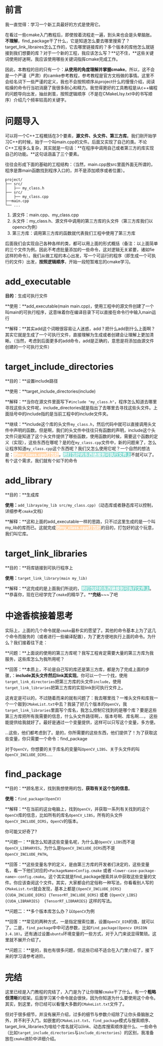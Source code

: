 # **前言**

我一直觉得：学习一个新工具最好的方式是使用它。

在看过一些cmake入门教程后，即使按着流程走一遍，到头来也会是头晕脑胀。**不理解**，find_package干了什么，它是知道怎么要去哪里搜索了？target_link_libraires怎么工作的，它去哪里链接库的？多个版本的库他怎么就链接到我们想要的库？对于一个新的工程，我应该怎么写？**记不住，**这些关键词使用好迷啊，我应该使用哪些关键词指挥cmake完成工作。

因此，本教程的目的只有一个：**从使用的角度理解并掌握cmake**。所以，这不会是一个严谨（严肃）的camke参考教程，参考教程是官方文档做的事情。这里不会给名词下一些严谨的定义，我也不会按照顺序从project什么的慢慢介绍，阅读枯燥的命令行当初消磨了我很多耐心和精力。我觉得更好的工具教程是从c++编程的问题导向出发，抽丝剥茧，按照逻辑顺序（不是在CMakeLIsy.txt中的书写顺序）介绍几个频率较高的关键字。



# **问题导入**

可以将一个C++工程概括在3个要素，**源文件、头文件、第三方库**。我们刚开始学习C++的时候，始于一个叫main.cpp的文件。后面又实现了自己的类。不论C++工程多么复杂，其实就是一句话：**在程序中调用自己或者第三方的库实现自己的功能。**这句话涵盖了三个要素。

往往会形成下面的基础的工程结构：（当然，main.cpp放src里面外面无所谓的，程序是靠main函数找到程序入口的，并不是添加顺序或者位置）。

```
project/
├── src/
│   ├── my_class.h
├── src/
│   ├── my_class.cpp
├──main.cpp
└── ...
```

1. 源文件：main.cpp、my_class.cpp
2. 头文件：my_class.h、源文件中调用的第三方库的头文件（第三方库我们以opencv为例）
3. 第三方库：调用第三方库的函数就代表我们工程中使用了第三方库

后面我们会实现自己各种各样的类，都可以用上面的形式概括（备注：以上面简单的三个文件为例，因此不考虑批量添加的一些命令，这对逻辑无关紧要，诸如fie这样的命令）。我们从做工程的本心出发，写一个可运行的程序（即生成一个可执行的文件）出发，**按照逻辑顺序**，开始一段短暂难忘的cmake学习。

# **add_executable**

**目的**：生成可执行文件

**使用：**add_executable(main main.cpp)，使用工程中的源文件创建了一个叫main的可执行程序，这意味着你在编译目录下可以直接在命令行中输入main运行

**解释：**其实add这个词眼很容易让人迷惑，add？把什么add到什么上面啊？其实它就是生成了一个可执行文件，直接理解为生成或者创建会让理解上更加清晰。（当然，考虑到后面更多的add命令，add是正确的，意思是将添加由源文件创建的一个可执行文件）



# target_include_directories

**目的：**设置include路径

**使用：**target_include_directories(include)

**解释：**当你在源文件里面写下`#include "my_class.h"`，程序怎么知道去哪里寻找这些头文件呢，include_directories就是指出了去哪里去寻找这些头文件。上面括号中的include指的是当前工程中的include文件夹。

**继续：**include这个库的头文件`my_class.h`，然后代码中就可以直接调用头文件中声明的函数。但是啊，我们的头文件中往往只有函数的声明，include这个头文件只是知道了这个头文件提供了哪些函数，使用函数的时候，需要这个函数的定义（实现），这些东西在哪呢？是的在`my_class.cpp`文件中，新的问题来了，怎么让程序知道`my_class.cpp`这个东西呢？我们又怎么使用它呢？一个自然的想法是：<font style="background:rgb(255,212,169);color:white">**把my_class.cpp打包好**</font>，<font style="background:rgb(129,216,207);color:white">**把打包好的东西链接到可执行文件上**</font>不就可以了。有个这个需求，我们就有个如下的命令

# add_library

**目的：**生成库

**使用：**`add_libraya(my_lib src/my_class.cpp)`（动态库或者静态库可以控制，详细参考`cmake`文档）

**解释：**这和上面的add_executable一样的思路，只不过这里生成的是一个叫my_lib的库而已。这就完成<font style="background:rgb(255,212,169);color:white">**把my_class.cpp打包好**</font>的目的，打包好的这个玩意，我们叫它库。



# target_link_libraries

**目的：**将库链接到可执行程序上

**使用：**`target_link_library(main my_lib)`

**解释：**这完成的是上面我们所说的，<font style="background:rgb(129,216,207);color:white">**把打包好的东西链接到可执行文件上**</font>。**恭喜你，现在已经学完了`cmake`的精华了。****完结**~~~了吧

# **中途香槟接着思考**

实际上，上面的几个命令就是`cmake`最朴实的愿望了。其他的命令基本上为了这几个命令而服务的（或者进行一些编译配置），为了更方便地执行上面的命令。为什么？我们接着往下走：

**问题：**上面说的使用的第三方库呢？我写工程肯定需要大量的第三方库为我服务，这些库怎么为我所用呢？

**回答：**本质上，不论是自己写的库还是第三方库，都是为了完成上面的步骤，：**include其头文件然后link其实现**。你可以一个一个找，使用`target_link_directories`把第三方库的头文件`include`，使用`target_link_libraries`把第三方库的实现link到可执行文件上。

这肯定是可以的，不过随着而来的就有问题了：我去哪里找？一堆头文件和库我一个一个敲到`CMakeList.txt`中去？我装了好几个版本的`OpenCV`，我`target_link_libraries`里面写个库名，我怎么控制它找到的是哪个库？要是这些第三方库把所有我需要的信息，什么头文件路径啊，、版本号啊、库名啊....， 这些能提供给我就好了。最好是通过一个变量提供，这样可以只写这个变量，多方便。

...这些，他们都考虑到了。是的，你所需要的这些东西，他们提供了！为了获取这些变量，你只需要一个命令：find_package

对于`OpenCV`，你想要的关于库名的变量叫`OpenCV_LIBS`、关于头文件的叫`OpenCV_INCLUDE_DIRS`.....

# **find_package**

**目的：**顾名思义，找到我想使用的包，**获取有关这个包的信息**。

**使用：**`find_package(OpenCV)`

**解释：**在当前的这台电脑上，找到`OpenCV`，并获取一系列有关找到的这个`OpenCV`库的信息，比如所有的库名`OpenCV_LIBS`，所有的头文件`OpenCV_INCLUDE_DIRS`，`OpenCV`的版本。

你可能又好奇了?

**问题一：**我怎么知道这些变量名呢，为什么是`OpenCV_LIBS`而不是`OpenCV_LIBRARYES`，为什么是`OpenCV_INCLUDE_DIRS`而不是`OpenCV_INCLUDE_PATH`。

**回答：**这些变量名字的定义，是由第三方库的开发者们决定的，这些变量名，看一下他们对应的`<PackageName>Config.cmake` 或者 `<lower-case-package-name>-config.cmake`。这个其实就是find_package搜索并从中获取这些变量的文件。你应该查阅这个文件。其实，大家都会约定俗称一种写法，你看看别人写的`CMakeList.txt`就会发现，基本上都是`{OpenCV_INCLUDE_DIRS} {CUDA_INCLUDE_DIRS} {TensorRT_INCLUDE_DIRS}` 或者 `{OpenCV_LIBS} {CUDA_LIBRARIES}  {TensorRT_LIBRARIES}` 这样的写法。

**问题二：**多个版本库怎么办？以`OpenCV`为例

**回答：**常见的两种方式，一是指定搜索位置，设置`OpenCV_DIR`的值，就可以了。二是，`find_package`中中可选参数，比如`find_package(Opencv ERSION 3.4.10)`。还有通过设置`ubuntu`环境变量的一些方式，对于入门来说显得繁琐。这里就不展开介绍了。

**问题三：**是的，我也有很多问题，但这些已经不适合在入门里介绍了，接下来的学习请参考进阶。



# **完结**

这里已经是入门教程的完结了，入门是为了让你理解`cmake`干了什么，有一个**粗略但清晰**的框架。后面学习某个命令就会很快，因为你知道为什么要使用这个命令。其实，到这里，你已经可以看懂大多数的`CMakeList.txt`文件了。

但对于很多细节，并没有展开介绍，过多的细节与参数介绍除了让你头昏脑胀之外，并不利于入门。如嵌套的`CMakeList.txt`、`find_package`模式与搜索顺序、target_link_libraries为啥给个库名就可以link、动态库搜索顺序是什么、一些命令（比如`target_include_directories`与`include_directories`）的区别，我准备放在`cmake`进阶中详细介绍。
